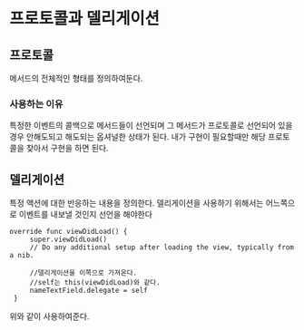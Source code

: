 # 프로토콜과 델리게이션

## 프로토콜
메서드의 전체적인 형태를 정의하여둔다.

### 사용하는 이유
특정한 이벤트의 콜백으로 메서드들이 선언되며 그 메서드가 프로토콜로 선언되어 있을경우
안해도되고 해도되는 옵셔널한 상태가 된다. 내가 구현이 필요할때만
해당 프로토콜을 찾아서 구현을 하면 된다.

## 델리게이션
특정 액션에 대한 반응하는 내용을 정의한다.
델리게이션을 사용하기 위해서는 어느쪽으로 이벤트를 내보낼 것인지 선언을 해야한다

 ```siwft3
 override func viewDidLoad() {
      super.viewDidLoad()
      // Do any additional setup after loading the view, typically from a nib.

      //델리게이션을 이쪽으로 가져온다.
      //self는 this(viewDidLoad)와 같다.
      nameTextField.delegate = self
  }

 ```

 위와 같이 사용하여준다.
